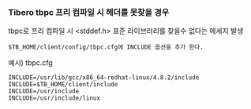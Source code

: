 ### Tibero tbpc 프리 컴파일 시 헤더를 못찾을 경우

tbpc로 프리 컴파일 시 <stddef.h> 표준 라이브러리를 찾을수 없다는 메세지 발생

	$TB_HOME/client/config/tbpc.cfg에 INCLUDE 옵션을 추가 한다.

예시) tbpc.cfg

	INCLUDE=/usr/lib/gcc/x86_64-redhat-linux/4.8.2/include
	INCLUDE=$TB_HOME/client/include
	INCLUDE=/usr/include
	INCLUDE=/usr/include/linux

